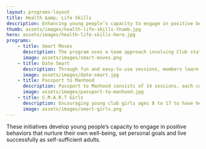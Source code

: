 ```yaml
---
layout: programs-layout
title: Health &amp; Life Skills
description: Enhancing young people’s capacity to engage in positive behaviors to nurture their well-being, set personal goals and grow into self-sufficient adults.
thumb: assets/images/health-life-skills-thumb.jpg
hero: assets/images/health-life-skills-hero.jpg
programs:
    - title: Smart Moves
      description: The program uses a team approach involving Club staff, peer leaders, parents and community representatives. More than simply emphasizing a "Say No" message, the program teaches young people ages 6 to 15 how to say no by involving them in discussion and role-playing, practicing resistance and refusal skills, developing assertiveness, strengthening decision-making skills and analyzing media and peer influence. The ultimate goal&colon; to promote abstinence from substance abuse and adolescent sexual involvement through the practice of responsible behavior.
      image: assets/images/smart-moves.png
    - title: Date Smart
      description: Through fun and easy-to-use sessions, members learn how to achieve mutually supportive relationships free of violence and abuse. The program also encourages youth to become community advocates for relationships that promote equality and respect while combating the attitudes and behaviors that lead to dating, sexual and domestic violence.
      image: assets/images/date-smart.jpg
    - title: Passport to Manhood
      description: Passport to Manhood consists of 14 sessions, each concentrating on a specific aspect of character and manhood through highly interactive activities. /n Each Club member receives his own “passport” to underscore the notion that he is on a personal journey of maturation and growth. Passport to Manhood also includes a service project where boys learn the importance of giving back to their community.
      image: assets/images/passport-to-manhood.jpg
    - title: S.M.A.R.T Girls
      description: Encouraging young club girls ages 8 to 17 to have healthy attitudes and lifestyles, SMART Girls helps them reach their full potential. Through dynamic sessions, group activities, field trips and mentoring opportunities developing positive relationships with our adult club women.
      image: assets/images/smart-girls.png
---
```


These initiatives develop young people’s capacity to engage in positive behaviors that nurture their own well-being, set personal goals and live successfully as self-sufficient adults.
